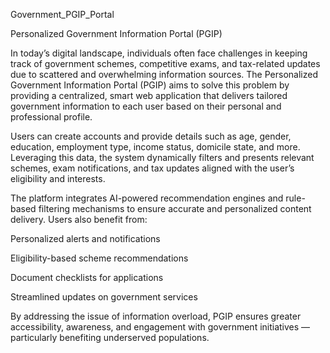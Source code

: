 Government_PGIP_Portal

Personalized Government Information Portal (PGIP)

In today’s digital landscape, individuals often face challenges in keeping track of government schemes, competitive exams, and tax-related updates due to scattered and overwhelming information sources. The Personalized Government Information Portal (PGIP) aims to solve this problem by providing a centralized, smart web application that delivers tailored government information to each user based on their personal and professional profile.

Users can create accounts and provide details such as age, gender, education, employment type, income status, domicile state, and more. Leveraging this data, the system dynamically filters and presents relevant schemes, exam notifications, and tax updates aligned with the user’s eligibility and interests.

The platform integrates AI-powered recommendation engines and rule-based filtering mechanisms to ensure accurate and personalized content delivery. Users also benefit from:

Personalized alerts and notifications

Eligibility-based scheme recommendations

Document checklists for applications

Streamlined updates on government services

By addressing the issue of information overload, PGIP ensures greater accessibility, awareness, and engagement with government initiatives — particularly benefiting underserved populations.

